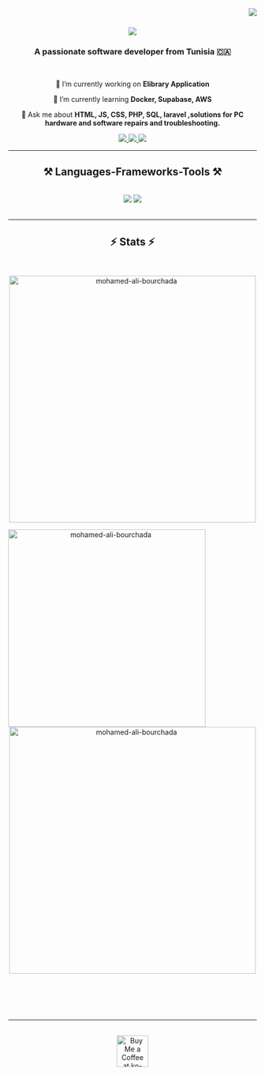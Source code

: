 <img align="right" src="https://visitor-badge.laobi.icu/badge?page_id=Mohamed-Ali-Bourchada.Mohamed-Ali-Bourchada" />

<h1 align="center">
    <img src="https://readme-typing-svg.herokuapp.com/?font=Righteous&size=35&center=true&vCenter=true&width=500&height=70&duration=4000&lines=Hi+There!+👋;+I'm+Mohamed+Ali!;" />
</h1>

<h3 align="center">A passionate software developer from Tunisia 🇨🇦</h3>

<br/>

<div align="center">
 
 🔭 I’m currently working on **Elibrary Application**
 
 🌱 I’m currently learning **Docker, Supabase, AWS**

💬 Ask me about **HTML, JS, CSS, PHP, SQL, laravel ,solutions for PC hardware and software repairs and troubleshooting.**



 </div>
 
<div align="center"> 
  <a href="mailto:ma.bourchada@gmail.com">
    <img src="https://img.shields.io/badge/Gmail-333333?style=for-the-badge&logo=gmail&logoColor=red" />
  </a>
  <a href="https://linkedin.com/in/mohamed-ali-bourchada" target="_blank">
    <img src="https://img.shields.io/badge/LinkedIn-0077B5?style=for-the-badge&logo=linkedin&logoColor=white" target="_blank" />
  </a>
  <a href="https://Mohamed-Ali-Bourchada.github.io" target="_blank">
     <img src="https://img.shields.io/badge/Portfolio-FF5722?style=for-the-badge&logo=todoist&logoColor=white" target="_blank" /> <!-- sqlite, safari, google-chrome are other good icon options -->
  </a>
</div>

 <hr/>
 
<h2 align="center">⚒️ Languages-Frameworks-Tools ⚒️</h2>
<br/>
<div align="center">
    <img src="https://skillicons.dev/icons?i=springboot,bootstrap,html,css,vscode,github,figma,git" />
    <img src="https://skillicons.dev/icons?i=nodejs,python,javascript,typescript,express,firebase,mongodb,c,java,nextjs,mysql,flask" /><br>
</div>

<br/>

<hr/>

<h2 align="center">⚡ Stats ⚡</h2>
<br>

<div align=center>
  


<p><img align="center" width="500" src="https://github-readme-streak-stats.herokuapp.com/?user=mohamed-ali-bourchada&" alt="mohamed-ali-bourchada" /></p>
  
 <p><img align="left" width="400"src="https://github-readme-stats.vercel.app/api/top-langs?username=mohamed-ali-bourchada&show_icons=true&locale=en&layout=compact" alt="mohamed-ali-bourchada" /></p>

<p>&nbsp;<img align="center" width="500" src="https://github-readme-stats.vercel.app/api?username=mohamed-ali-bourchada&show_icons=true&locale=en" alt="mohamed-ali-bourchada" /></p>
  <br/>

</div>

<br/><br/>

<hr/>

<br/>

<div align="center">
<a href='https://ko-fi.com/V7V4RAK9C' target='_blank'><img height='64' style='border:0px;height:64px;' src='https://storage.ko-fi.com/cdn/kofi1.png?v=3' border='0' alt='Buy Me a Coffee at ko-fi.com' /></a>
</div>

<br/>
